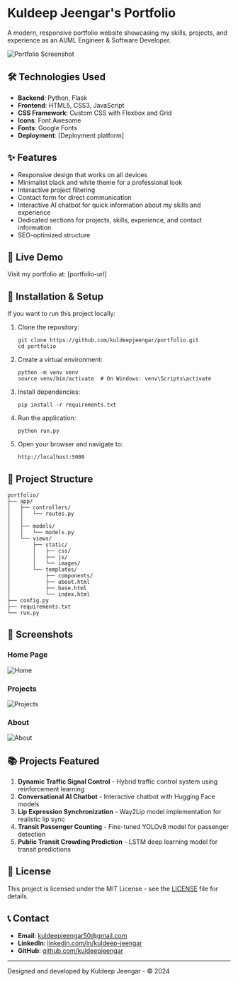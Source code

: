 # Kuldeep Jeengar's Portfolio

A modern, responsive portfolio website showcasing my skills, projects, and experience as an AI/ML Engineer & Software Developer.

![Portfolio Screenshot](app/views/static/images/portfolio-preview.png)

## 🛠️ Technologies Used

- **Backend**: Python, Flask
- **Frontend**: HTML5, CSS3, JavaScript
- **CSS Framework**: Custom CSS with Flexbox and Grid
- **Icons**: Font Awesome
- **Fonts**: Google Fonts
- **Deployment**: [Deployment platform]

## ✨ Features

- Responsive design that works on all devices
- Minimalist black and white theme for a professional look
- Interactive project filtering
- Contact form for direct communication
- Interactive AI chatbot for quick information about my skills and experience
- Dedicated sections for projects, skills, experience, and contact information
- SEO-optimized structure

## 🚀 Live Demo

Visit my portfolio at: [portfolio-url]

## 🔧 Installation & Setup

If you want to run this project locally:

1. Clone the repository:
   ```
   git clone https://github.com/kuldeepjeengar/portfolio.git
   cd portfolio
   ```

2. Create a virtual environment:
   ```
   python -m venv venv
   source venv/bin/activate  # On Windows: venv\Scripts\activate
   ```

3. Install dependencies:
   ```
   pip install -r requirements.txt
   ```

4. Run the application:
   ```
   python run.py
   ```

5. Open your browser and navigate to:
   ```
   http://localhost:5000
   ```

## 📁 Project Structure

```
portfolio/
├── app/
│   ├── controllers/
│   │   └── routes.py
│   │   
│   ├── models/
│   │   └── models.py
│   └── views/
│       ├── static/
│       │   ├── css/
│       │   ├── js/
│       │   └── images/
│       └── templates/
│           ├── components/
│           ├── about.html
│           ├── base.html
│           └── index.html
├── config.py
├── requirements.txt
└── run.py
```

## 📱 Screenshots

### Home Page
![Home](app/views/static/images/screenshots/home.png)

### Projects 
![Projects](app/views/static/images/screenshots/projects.png)

### About
![About](app/views/static/images/screenshots/about.png)

## 📚 Projects Featured

1. **Dynamic Traffic Signal Control** - Hybrid traffic control system using reinforcement learning
2. **Conversational AI Chatbot** - Interactive chatbot with Hugging Face models
3. **Lip Expression Synchronization** - Way2Lip model implementation for realistic lip sync
4. **Transit Passenger Counting** - Fine-tuned YOLOv8 model for passenger detection
5. **Public Transit Crowding Prediction** - LSTM deep learning model for transit predictions

## 📝 License

This project is licensed under the MIT License - see the [LICENSE](LICENSE) file for details.

## 📞 Contact

- **Email**: kuldeepjeengar50@gmail.com
- **LinkedIn**: [linkedin.com/in/kuldeep-jeengar](https://linkedin.com/in/kuldeep-jeengar)
- **GitHub**: [github.com/kuldeepjeengar](https://github.com/kuldeepjeengar)

---

Designed and developed by Kuldeep Jeengar - &copy; 2024 
